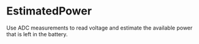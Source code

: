 # EstimatedPower

Use ADC measurements to read voltage and estimate the available power that is left in the battery.
